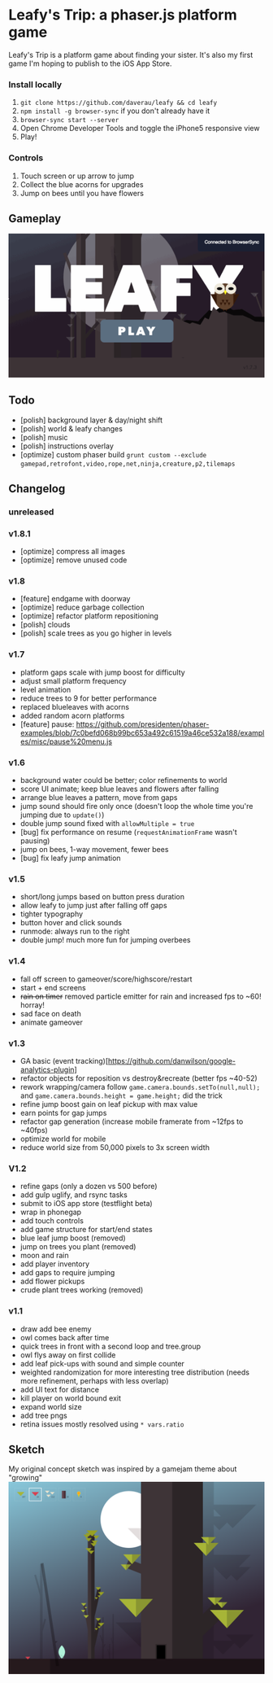 # Leafy's Trip: a phaser.js platform game

Leafy's Trip is a platform game about finding your sister. It's also my first game I'm hoping to publish to the iOS App Store.

### Install locally
1. `git clone https://github.com/daverau/leafy && cd leafy`
2. `npm install -g browser-sync` if you don't already have it
3. `browser-sync start --server`
4. Open Chrome Developer Tools and toggle the iPhone5 responsive view
5. Play!

### Controls
1. Touch screen or up arrow to jump
2. Collect the blue acorns for upgrades
3. Jump on bees until you have flowers

## Gameplay
<img src="https://raw.githubusercontent.com/daverau/leafy/master/sketches/gameplay.gif">

## Todo
- [polish] background layer & day/night shift
- [polish] world & leafy changes
- [polish] music
- [polish] instructions overlay
- [optimize] custom phaser build `grunt custom --exclude gamepad,retrofont,video,rope,net,ninja,creature,p2,tilemaps`

## Changelog

### unreleased

### v1.8.1
- [optimize] compress all images
- [optimize] remove unused code

### v1.8
- [feature] endgame with doorway
- [optimize] reduce garbage collection
- [optimize] refactor platform repositioning
- [polish] clouds
- [polish] scale trees as you go higher in levels

### v1.7
- platform gaps scale with jump boost for difficulty
- adjust small platform frequency
- level animation
- reduce trees to 9 for better performance
- replaced blueleaves with acorns
- added random acorn platforms
- [feature] pause: https://github.com/presidenten/phaser-examples/blob/7c0befd068b99bc653a492c61519a46ce532a188/examples/misc/pause%20menu.js

### v1.6
- background water could be better; color refinements to world
- score UI animate; keep blue leaves and flowers after falling
- arrange blue leaves a pattern, move from gaps
- jump sound should fire only once (doesn't loop the whole time you're jumping due to `update()`)
- double jump sound fixed with `allowMultiple = true`
- [bug] fix performance on resume (`requestAnimationFrame` wasn't pausing)
- jump on bees, 1-way movement, fewer bees
- [bug] fix leafy jump animation

### v1.5
- short/long jumps based on button press duration
- allow leafy to jump just after falling off gaps
- tighter typography
- button hover and click sounds
- runmode: always run to the right
- double jump! much more fun for jumping overbees

### v1.4
- fall off screen to gameover/score/highscore/restart
- start + end screens
- ~~rain on timer~~ removed particle emitter for rain and increased fps to ~60! horray!
- sad face on death
- animate gameover

### v1.3
- GA basic (event tracking)[https://github.com/danwilson/google-analytics-plugin]
- refactor objects for reposition vs destroy&recreate (better fps ~40-52)
- rework wrapping/camera follow `game.camera.bounds.setTo(null,null);` and `game.camera.bounds.height = game.height;` did the trick
- refine jump boost gain on leaf pickup with max value
- earn points for gap jumps
- refactor gap generation (increase mobile framerate from ~12fps to ~40fps)
- optimize world for mobile
- reduce world size from 50,000 pixels to 3x screen width

### V1.2
- refine gaps (only a dozen vs 500 before)
- add gulp uglify, and rsync tasks
- submit to iOS app store (testflight beta)
- wrap in phonegap
- add touch controls
- add game structure for start/end states
- blue leaf jump boost (removed)
- jump on trees you plant (removed)
- moon and rain
- add player inventory
- add gaps to require jumping
- add flower pickups
- crude plant trees working (removed)

### v1.1
- draw add bee enemy
- owl comes back after time
- quick trees in front with a second loop and tree.group
- owl flys away on first collide
- add leaf pick-ups with sound and simple counter
- weighted randomization for more interesting tree distribution (needs more refinement, perhaps with less overlap)
- add UI text for distance
- kill player on world bound exit
- expand world size
- add tree pngs
- retina issues mostly resolved using `* vars.ratio`

## Sketch
My original concept sketch was inspired by a gamejam theme about "growing"
<img src="https://raw.githubusercontent.com/daverau/leafy/master/sketches/night.png">
